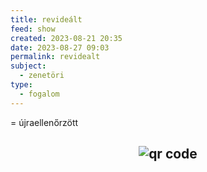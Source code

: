 ```yaml
---
title: revideált
feed: show
created: 2023-08-21 20:35
date: 2023-08-27 09:03
permalink: revidealt
subject:
  - zenetöri
type:
  - fogalom
---
```



= újraellenőrzött



## <p style="text-align: center;"><img src="https://chart.googleapis.com/chart?cht=qr&chl=https://notes.andrasdenes.com/revidealt&chs=180x180&choe=UTF-8&chld=L|2" alt="qr code"></p>

